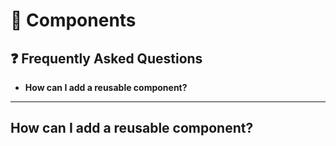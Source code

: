 # 🧧 Components

## ❓ Frequently Asked Questions

- **How can I add a reusable component?**

---

## How can I add a reusable component?
